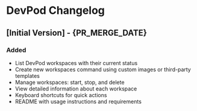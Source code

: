 # DevPod Changelog

## [Initial Version] - {PR_MERGE_DATE}

### Added
- List DevPod workspaces with their current status
- Create new workspaces command using custom images or third-party templates
- Manage workspaces: start, stop, and delete
- View detailed information about each workspace
- Keyboard shortcuts for quick actions
- README with usage instructions and requirements
